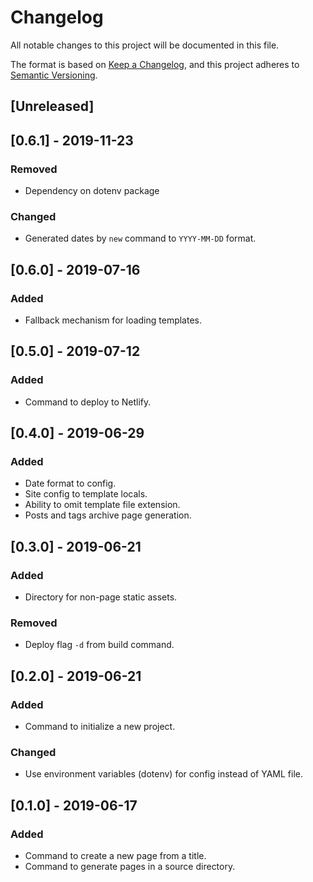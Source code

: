 # Changelog

All notable changes to this project will be documented in this file.

The format is based on [Keep a Changelog](https://keepachangelog.com/en/1.0.0/),
and this project adheres to [Semantic Versioning](https://semver.org/spec/v2.0.0.html).

## [Unreleased]

## [0.6.1] - 2019-11-23

### Removed

- Dependency on dotenv package

### Changed

- Generated dates by `new` command to `YYYY-MM-DD` format.

## [0.6.0] - 2019-07-16

### Added

- Fallback mechanism for loading templates.

## [0.5.0] - 2019-07-12

### Added

- Command to deploy to Netlify.

## [0.4.0] - 2019-06-29

### Added

- Date format to config.
- Site config to template locals.
- Ability to omit template file extension.
- Posts and tags archive page generation.

## [0.3.0] - 2019-06-21

### Added

- Directory for non-page static assets.

### Removed

- Deploy flag `-d` from build command.

## [0.2.0] - 2019-06-21

### Added

- Command to initialize a new project.

### Changed

- Use environment variables (dotenv) for config instead of YAML file.

## [0.1.0] - 2019-06-17

### Added

- Command to create a new page from a title.
- Command to generate pages in a source directory.
